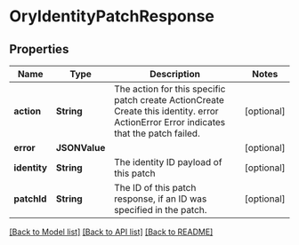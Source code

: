 # OryIdentityPatchResponse

## Properties
Name | Type | Description | Notes
------------ | ------------- | ------------- | -------------
**action** | **String** | The action for this specific patch create ActionCreate  Create this identity. error ActionError  Error indicates that the patch failed. | [optional] 
**error** | **JSONValue** |  | [optional] 
**identity** | **String** | The identity ID payload of this patch | [optional] 
**patchId** | **String** | The ID of this patch response, if an ID was specified in the patch. | [optional] 

[[Back to Model list]](../README.md#documentation-for-models) [[Back to API list]](../README.md#documentation-for-api-endpoints) [[Back to README]](../README.md)


